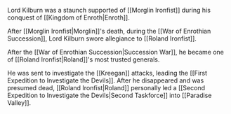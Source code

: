 
Lord Kilburn was a staunch supported of [[Morglin Ironfist]] during his conquest of [[Kingdom of Enroth|Enroth]].

After [[Morglin Ironfist|Morglin]]'s death, during the [[War of Enrothian Succession]], Lord Kilburn swore allegiance to [[Roland Ironfist]].

After the [[War of Enrothian Succession|Succession War]], he became one of [[Roland Ironfist|Roland]]'s most trusted generals.

He was sent to investigate the [[Kreegan]] attacks, leading the [[First Expedition to Investigate the Devils]]. After he disappeared and was presumed dead, [[Roland Ironfist|Roland]] personally led a [[Second Expedition to Investigate the Devils|Second Taskforce]] into [[Paradise Valley]].
